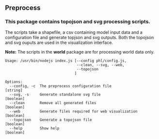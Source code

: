 ## Preprocess

### This package contains **topojson** and **svg** processing scripts.

The scripts take a shapefile, a csv containing model input data and a configuration file and generate topjson and svg outputs. Both the topojson and svg ouputs are used in the visualization interface.

**Note:** The scripts in the **world** package are for processing world data only.

```
Usage: /usr/bin/nodejs index.js [--config phl/config.js,
                                 --clean, --svg, --web,
                                 --topojson
                                ]

Options:
  --config, -c  The preprocess configuration file               [string]
  --svg, -s     Generate standalone svg file                    [boolean]
  --clean       Remove all generated files                      [boolean]
  --web         Generate files required for web visualization   [boolean]
  --topojson    Generate a topojson file                        [boolean]
  --help        Show help                                       [boolean]
```
